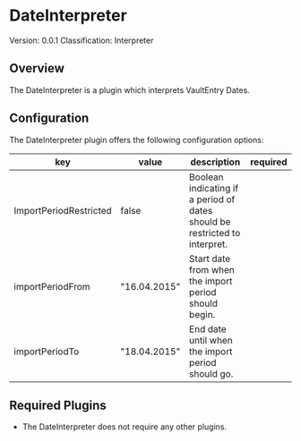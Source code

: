 # DateInterpreter
Version: 0.0.1
Classification: Interpreter

Overview
-----
The DateInterpreter is a plugin which interprets VaultEntry Dates.

Configuration
-----
The DateInterpreter plugin offers the following configuration options:

| key  | value | description | required |
| ------------- | ------------- |  ------------- | ------------- |
| ImportPeriodRestricted | false | Boolean indicating if a period of dates should be restricted to interpret. | 
| importPeriodFrom | "16.04.2015" | Start date from when the import period should begin. |
| importPeriodTo | "18.04.2015" | End date until when the import period should go. | 

Required Plugins
-----
 - The DateInterpreter does not require any other plugins.
